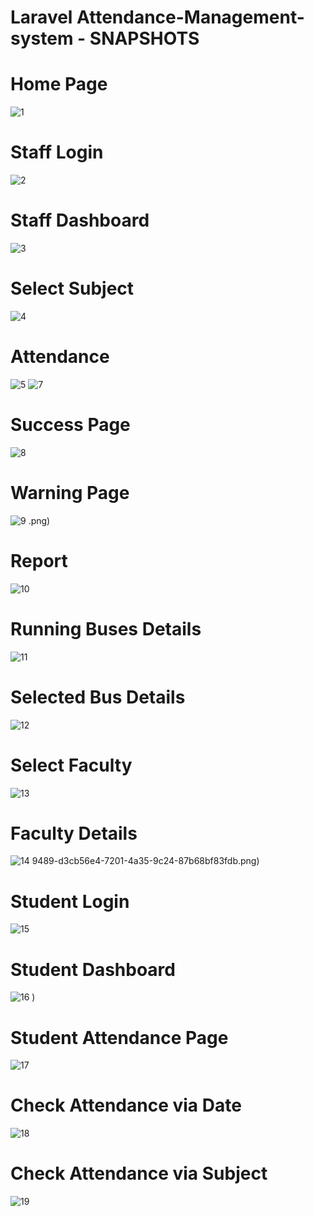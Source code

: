 # Laravel Attendance-Management-system - SNAPSHOTS
# Home Page
![1](https://user-images.githubusercontent.com/64587088/187059451-ad46312a-5e75-4eb3-8107-bb8845409725.png)
# Staff Login
![2](https://user-images.githubusercontent.com/64587088/187059454-dee7d335-6b7b-4a95-afe4-385cb119f61e.png)
# Staff Dashboard
![3](https://user-images.githubusercontent.com/64587088/187059458-e3f51ff0-bd1c-4837-8d52-88452062750c.png)
# Select Subject
![4](https://user-images.githubusercontent.com/64587088/187059463-dcd4dd7a-5a3f-400a-b4a1-f7034d2d0c9b.png)
# Attendance
![5](https://user-images.githubusercontent.com/64587088/187059467-fba66d00-77c4-4eee-9a09-204245e6e0ba.jpg)
![7](https://user-images.githubusercontent.com/64587088/187059470-b9207a6f-9632-4d18-9b33-cb36b2a14409.jpg)
# Success Page
![8](https://user-images.githubusercontent.com/64587088/187075280-d5474906-3133-4e04-81bc-6846ae8203f1.png)
# Warning Page
![9](https://user-images.githubusercontent.com/64587088/187059477-9e404bc1-816d-4dde-ae39-0c13f20eb7c6.png)
.png)
# Report 
![10](https://user-images.githubusercontent.com/64587088/187059481-587885dd-37ce-4435-b490-2ee8b1c98833.png)
# Running Buses Details
![11](https://user-images.githubusercontent.com/64587088/187059482-02f7a9d4-0807-4da2-b029-b40f807a7b9a.png)
# Selected Bus Details
![12](https://user-images.githubusercontent.com/64587088/187059486-ec39404d-628a-4a6d-80e2-18e308e6546e.png)
# Select Faculty
![13](https://user-images.githubusercontent.com/64587088/187075337-9988d495-6db1-4731-9fe0-a79b1b43fac4.png)
# Faculty Details
![14](https://user-images.githubusercontent.com/64587088/187059492-e5c6080f-1b4b-474a-808a-a5dbe59d0e83.png)
9489-d3cb56e4-7201-4a35-9c24-87b68bf83fdb.png)
# Student Login
![15](https://user-images.githubusercontent.com/64587088/187075339-653ea5a0-8d39-4a0e-9347-2bbf6bbef768.png)
# Student Dashboard
![16](https://user-images.githubusercontent.com/64587088/187059499-8204d933-e425-4ee9-9262-f8f4d03d8a97.png)
)
# Student Attendance Page
![17](https://user-images.githubusercontent.com/64587088/187059501-da539da6-e4a0-43e4-a66a-f87cc0dba66f.png)
# Check Attendance via Date
![18](https://user-images.githubusercontent.com/64587088/187059506-d1cd46f2-f00b-4f77-a072-1382429b745d.png)
# Check Attendance via Subject
![19](https://user-images.githubusercontent.com/64587088/187059514-1ccbbc6d-9bbf-4ef7-b392-bcf10790f7a0.png)
